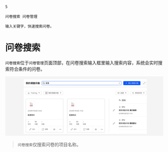 ```index
5
```
```tag
问卷搜索 问卷管理
```
```summary
输入关键字，快速搜索问卷。
```
# 问卷搜索

`问卷搜索`位于`问卷管理`页面顶部，在问卷搜索输入框里输入搜索内容，系统会实时搜索符合条件的问卷。

<img src='./assets/05surveySearching/surveySearching.png'>

> `问卷搜索`仅搜索问卷的项目名称。
